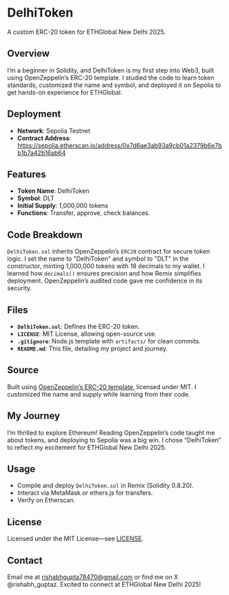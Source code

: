 # DelhiToken
A custom ERC-20 token for ETHGlobal New Delhi 2025.

## Overview
I’m a beginner in Solidity, and DelhiToken is my first step into Web3, built using OpenZeppelin’s ERC-20 template. I studied the code to learn token standards, customized the name and symbol, and deployed it on Sepolia to get hands-on experience for ETHGlobal.

## Deployment
- **Network**: Sepolia Testnet
- **Contract Address**: https://sepolia.etherscan.io/address/0x7d6ae3ab93a9cb01a2379b6e7bb1b7a42b16ab64

## Features
- **Token Name**: DelhiToken
- **Symbol**: DLT
- **Initial Supply**: 1,000,000 tokens
- **Functions**: Transfer, approve, check balances.

## Code Breakdown
`DelhiToken.sol` inherits OpenZeppelin’s `ERC20` contract for secure token logic. I set the name to "DelhiToken" and symbol to "DLT" in the constructor, minting 1,000,000 tokens with 18 decimals to my wallet. I learned how `decimals()` ensures precision and how Remix simplifies deployment. OpenZeppelin’s audited code gave me confidence in its security.

## Files
- **`DelhiToken.sol`**: Defines the ERC-20 token.
- **`LICENSE`**: MIT License, allowing open-source use.
- **`.gitignore`**: Node.js template with `artifacts/` for clean commits.
- **`README.md`**: This file, detailing my project and journey.

## Source
Built using [OpenZeppelin’s ERC-20 template]( https://github.com/OpenZeppelin/openzeppelin-contracts/tree/master/contracts/token/ERC20), licensed under MIT. I customized the name and supply while learning from their code.

## My Journey
I’m thrilled to explore Ethereum! Reading OpenZeppelin’s code taught me about tokens, and deploying to Sepolia was a big win. I chose “DelhiToken” to reflect my excitement for ETHGlobal New Delhi 2025.

## Usage
- Compile and deploy `DelhiToken.sol` in Remix (Solidity 0.8.20).
- Interact via MetaMask or ethers.js for transfers.
- Verify on Etherscan.

## License
Licensed under the MIT License—see [LICENSE](LICENSE).

## Contact
Email me at rishabhgupta78470@gmail.com or find me on X @rishabh_guptaz. Excited to connect at ETHGlobal New Delhi 2025!
